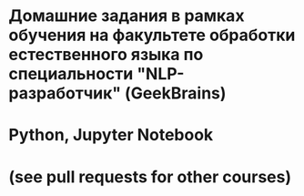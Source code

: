 # Домашние задания в рамках обучения на факультете обработки естественного языка по специальности "NLP-разработчик" (GeekBrains)
# Python, Jupyter Notebook
# (see pull requests for other courses)
